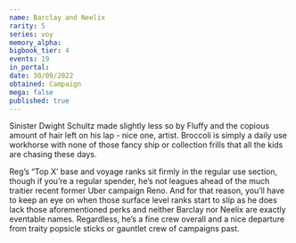 ```yaml
---
name: Barclay and Neelix
rarity: 5
series: voy
memory_alpha:
bigbook_tier: 4
events: 19
in_portal:
date: 30/09/2022
obtained: Campaign
mega: false
published: true
---
```


Sinister Dwight Schultz made slightly less so by Fluffy and the copious amount of hair left on his lap - nice one, artist. Broccoli is simply a daily use workhorse with none of those fancy ship or collection frills that all the kids are chasing these days.

Reg’s “Top X’ base and voyage ranks sit firmly in the regular use section, though if you’re a regular spender, he’s not leagues ahead of the much traitier recent former Uber campaign Reno. And for that reason, you’ll have to keep an eye on when those surface level ranks start to slip as he does lack those aforementioned perks and neither Barclay nor Neelix are exactly eventable names. Regardless, he’s a fine crew overall and a nice departure from traity popsicle sticks or gauntlet crew of campaigns past.
